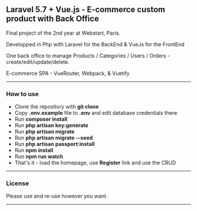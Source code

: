 ## Laravel 5.7 + Vue.js - E-commerce custom product with Back Office

Final project of the 2nd year at Webstart, Paris.

Developped in Php with Laravel for the BackEnd & VueJs for the FrontEnd

One back office to manage Products / Categories / Users / Orders - create/edit/update/delete.

E-commerce SPA - VueRouter, Webpack, & Vuetify

<!-- ![Laravel + Vue.js](https://laraveldaily.com/wp-content/uploads/2018/11/laravel-vue.png) -->

---

### How to use

- Clone the repository with __git clone__
- Copy __.env.example__ file to __.env__ and edit database credentials there
- Run __composer install__
- Run __php artisan key:generate__
- Run __php artisan migrate__
- Run __php artisan migrate --seed__
- Run __php artisan passport:install__
- Run __npm install__
- Run __npm run watch__
- That's it - load the homepage, use __Register__ link and use the CRUD

---

### License

Please use and re-use however you want.

---

